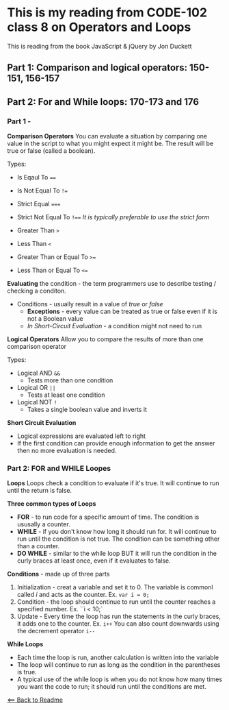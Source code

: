 # This is my reading from CODE-102 class 8 on Operators and Loops

This is reading from the book JavaScript & jQuery by Jon Duckett

## Part 1: Comparison and logical operators: 150-151, 156-157
## Part 2: For and While loops: 170-173 and 176

### Part 1 -

**Comparison Operators**
You can evaluate a situation by comparing one value in the script to what you might expect it might be. The result will be true or false (called a boolean).

Types:

- Is Eqaul To ``==``
- Is Not Equal To ``!=``
- Strict Equal ``===``
- Strict Not Equal To ``!==``
*It is typically preferable to use the strict form*

- Greater Than ``>``
- Less Than ``<``
- Greater Than or Equal To ``>=``
- Less Than or Equal To ``<=``

**Evaluating** the condition - the term programmers use to describe testing / checking a conditon.

- Conditions - usually result in a value of *true* or *false*
    - **Exceptions** - every value can be treated as true or false even if it is not a Boolean value
    - *In Short-Circuit Evaluation* - a condition might not need to run

**Logical Operators**
Allow you to compare the results of more than one comparison operator

Types:

- Logical AND ``&&``
    - Tests more than one condition
- Logical OR ``||``
    - Tests at least one condition
- Logical NOT ``!``
    - Takes a single boolean value and inverts it

**Short Circuit Evaluation**
- Logical expressions are evaluated left to right
- If the first condition can provide enough information to get the answer then no more evaluation is needed.

### Part 2: FOR and WHILE Loopes

**Loops**
Loops check a condition to evaluate if it's true. It will continue to run until the return is false.

**Three common types of Loops**

- **FOR** - to run code for a specific amount of time. The condition is ususally a counter.
- **WHILE** - if you don't know how long it should run for. It will continue to run until the condition is not true. The condition can be something other than a counter.
- **DO WHILE** - similar to the while loop BUT it will run the condition in the curly braces at least once, even if it evaluates to false.

**Conditions** - made up of three parts
1. Initialization - creat a variable and set it to 0. The variable is commonl called *i* and acts as the counter.
    Ex. ``var i = 0;``
2. Condition - the loop should continue to run until the counter reaches a specified number.
    Ex. ``i < 10;`
3. Update - Every time the loop has run the statements in the curly braces, it adds one to the counter.
    Ex. ``i++``
    You can also count downwards using the decrement operator ``i--``

**While Loops**
- Each time the loop is run, another calculation is written into the variable
- The loop will continue to run as long as the condition in the parentheses is true.
- A typical use of the while loop is when you do not know how many times you want the code to run; it should run until the conditions are met.

    
[<== Back to Readme](README.md)